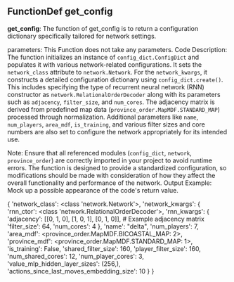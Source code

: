 ## FunctionDef get_config
**get_config**: The function of get_config is to return a configuration dictionary specifically tailored for network settings.

parameters: This Function does not take any parameters.
Code Description: The function initializes an instance of `config_dict.ConfigDict` and populates it with various network-related configurations. It sets the `network_class` attribute to `network.Network`. For the `network_kwargs`, it constructs a detailed configuration dictionary using `config_dict.create()`. This includes specifying the type of recurrent neural network (RNN) constructor as `network.RelationalOrderDecoder` along with its parameters such as `adjacency`, `filter_size`, and `num_cores`. The adjacency matrix is derived from predefined map data (`province_order.MapMDF.STANDARD_MAP`) processed through normalization. Additional parameters like `name`, `num_players`, `area_mdf`, `is_training`, and various filter sizes and core numbers are also set to configure the network appropriately for its intended use.

Note: Ensure that all referenced modules (`config_dict`, `network`, `province_order`) are correctly imported in your project to avoid runtime errors. The function is designed to provide a standardized configuration, so modifications should be made with consideration of how they affect the overall functionality and performance of the network.
Output Example: Mock up a possible appearance of the code's return value.

{
  'network_class': <class 'network.Network'>,
  'network_kwargs': {
    'rnn_ctor': <class 'network.RelationalOrderDecoder'>,
    'rnn_kwargs': {
      'adjacency': [[0, 1, 0], [1, 0, 1], [0, 1, 0]], # Example adjacency matrix
      'filter_size': 64,
      'num_cores': 4
    },
    'name': "delta",
    'num_players': 7,
    'area_mdf': <province_order.MapMDF.BICOASTAL_MAP: 2>,
    'province_mdf': <province_order.MapMDF.STANDARD_MAP: 1>,
    'is_training': False,
    'shared_filter_size': 160,
    'player_filter_size': 160,
    'num_shared_cores': 12,
    'num_player_cores': 3,
    'value_mlp_hidden_layer_sizes': (256,),
    'actions_since_last_moves_embedding_size': 10
  }
}

